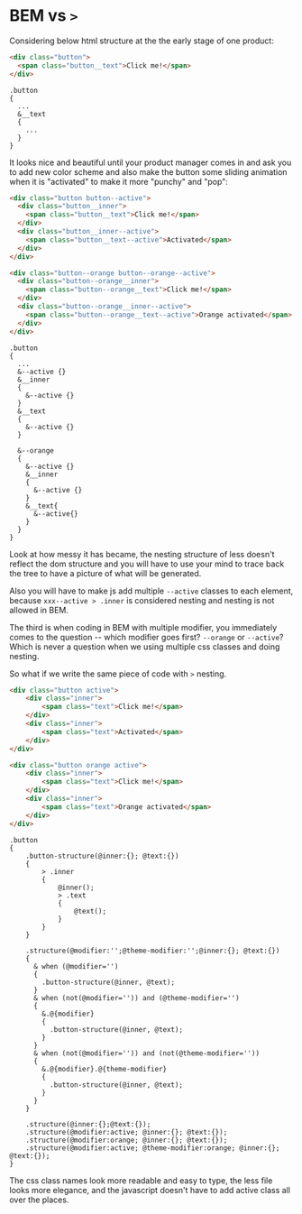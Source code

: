 # BEM vs `>`

Considering below html structure at the the early stage of one product:

```html
<div class="button">
  <span class="button__text">Click me!</span>
</div>
```

```less
.button
{
  ...
  &__text
  {
    ...
  }
}
```

It looks nice and beautiful until your product manager comes in and ask you to add new color scheme and also make the button some sliding animation when it is "activated" to make it more "punchy" and "pop":

```html
<div class="button button--active">
  <div class="button__inner">
    <span class="button__text">Click me!</span>
  </div>
  <div class="button__inner--active">
    <span class="button__text--active">Activated</span>
  </div>
</div>

<div class="button--orange button--orange--active">
  <div class="button--orange__inner">
    <span class="button--orange__text">Click me!</span>
  </div>
  <div class="button--orange__inner--active">
    <span class="button--orange__text--active">Orange activated</span>
  </div>
</div>
```

```less
.button
{
  ...
  &--active {}
  &__inner
  {
    &--active {}
  }
  &__text
  {
    &--active {}
  }
  
  &--orange
  {
    &--active {}
    &__inner
    {
      &--active {}
    }
    &__text{
      &--active{}
    }
  }
}
```

Look at how messy it has became, the nesting structure of less doesn't reflect the dom structure and you will have to use your mind to trace back the tree to have a picture of what will be generated. 

Also you will have to make js add multiple `--active` classes to each element, because `xxx--active > .inner` is considered nesting and nesting is not allowed in BEM.

The third is when coding in BEM with multiple modifier, you immediately comes to the question -- which modifier goes first? `--orange` or `--active`? Which is never a question when we using multiple css classes and doing nesting.

So what if we write the same piece of code with `>` nesting.

```html
<div class="button active">
    <div class="inner">
        <span class="text">Click me!</span>
    </div>
    <div class="inner">
        <span class="text">Activated</span>
    </div>
</div>

<div class="button orange active">
    <div class="inner">
        <span class="text">Click me!</span>
    </div>
    <div class="inner">
        <span class="text">Orange activated</span>
    </div>
</div>
```

```less
.button
{
    .button-structure(@inner:{}; @text:{})
    {
        > .inner
        {
            @inner();
            > .text 
            {
                @text();
            }
        }
    }

    .structure(@modifier:'';@theme-modifier:'';@inner:{}; @text:{})
    {
      & when (@modifier='') 
      {
        .button-structure(@inner, @text);
      }
      & when (not(@modifier='')) and (@theme-modifier='')
      {
        &.@{modifier}
        {
          .button-structure(@inner, @text);   
        }
      }
      & when (not(@modifier='')) and (not(@theme-modifier=''))
      {
        &.@{modifier}.@{theme-modifier}
        {
          .button-structure(@inner, @text);   
        }
      }
    }

    .structure(@inner:{};@text:{});
    .structure(@modifier:active; @inner:{}; @text:{});
    .structure(@modifier:orange; @inner:{}; @text:{});
    .structure(@modifier:active; @theme-modifier:orange; @inner:{}; @text:{});
}
```

The css class names look more readable and easy to type, the less file looks more elegance, and the javascript doesn't have to add active class all over the places.